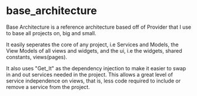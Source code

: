 # base_architecture

Base Architecture is a reference architecture based off of Provider that I use to base all projects on, big and small.

It easily seperates the core of any project, i.e Services and Models, the View Models of all views and widgets,
and the ui, i.e the widgets, shared constants, views(pages).

It also uses "Get_It" as the dependency injection to make it easier to swap in and out services needed in the project.
This allows a great level of service independence on views, that is, less code required to include or remove a service from the project.
